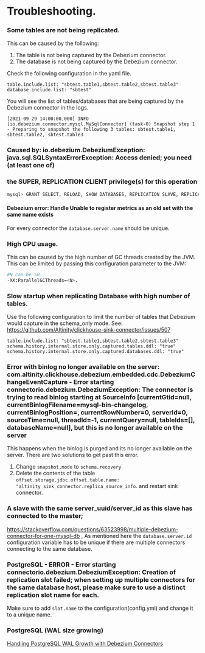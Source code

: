 # Troubleshooting.

### Some tables are not being replicated.
This can be caused by the following:
1. The table is not being captured by the Debezium connector.
2. The database is not being captured by the Debezium connector.

Check the following configuration in the yaml file.
```
table.include.list: "sbtest.table1,sbtest.table2,sbtest.table3"
database.include.list: "sbtest"
```
You will see the list of tables/databases that are being captured by the Debezium connector in the logs.
```
[2021-09-29 14:00:00,000] INFO  [io.debezium.connector.mysql.MySqlConnector] (task-0) Snapshot step 1 - Preparing to snapshot the following 3 tables: sbtest.table1, sbtest.table2, sbtest.table3

```

### Caused by: io.debezium.DebeziumException: java.sql.SQLSyntaxErrorException: Access denied; you need (at least one of) 
### the SUPER, REPLICATION CLIENT privilege(s) for this operation
```bash
mysql> GRANT SELECT, RELOAD, SHOW DATABASES, REPLICATION SLAVE, REPLICATION CLIENT ON *.* TO 'user' IDENTIFIED BY 'password';

```
#### Debezium error: Handle Unable to register metrics as an old set with the same name exists
For every connector the `database.server.name` should be unique.


### High CPU usage.
This can be caused by the high number of GC threads created by the JVM.
This can be limited by passing this configuration parameter to the JVM:
```bash
#N can be 50.
-XX:ParallelGCThreads=<N>.
```

### Slow startup when replicating Database with high number of tables.
Use the following configuration to limit the number of tables that Debezium would capture in the schema_only mode.
See: https://github.com/Altinity/clickhouse-sink-connector/issues/507
```
table.include.list: "sbtest.table1,sbtest.table2,sbtest.table3"
schema.history.internal.store.only.captured.tables.ddl: "true"
schema.history.internal.store.only.captured.databases.ddl: "true"
```

### Error with binlog no longer available on the server: com.altinity.clickhouse.debezium.embedded.cdc.DebeziumChangeEventCapture  - Error starting connectorio.debezium.DebeziumException: The connector is trying to read binlog starting at SourceInfo [currentGtid=null, currentBinlogFilename=mysql-bin-changelog, currentBinlogPosition=, currentRowNumber=0, serverId=0, sourceTime=null, threadId=-1, currentQuery=null, tableIds=[], databaseName=null], but this is no longer available on the server
This happens when the binlog is purged and its no longer available on the server.
There are two solutions to get past this error.
1) Change `snapshot.mode` to `schema.recovery`
2) Delete the contents of the table `offset.storage.jdbc.offset.table.name: "altinity_sink_connector.replica_source_info`. and restart sink connector.

###  A slave with the same server_uuid/server_id as this slave has connected to the master;
https://stackoverflow.com/questions/63523998/multiple-debezium-connector-for-one-mysql-db , As mentioned here the `database.server.id` configuration variable has to be unique if there are multiple connectors connecting to the same database.


###  PostgreSQL - ERROR - Error starting connectorio.debezium.DebeziumException: Creation of replication slot failed; when setting up multiple connectors for the same database host, please make sure to use a distinct replication slot name for each.  
Make sure to add `slot.name` to the configuration(config.yml) and change it to a unique name.

### PostgreSQL (WAL size growing)
[Handling PostgreSQL WAL Growth with Debezium Connectors](doc/postgres_wal_growth.md)